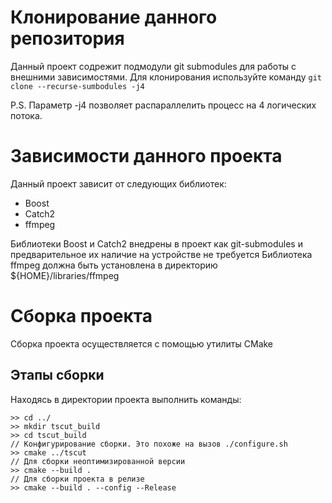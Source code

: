# Клонирование данного репозитория
Данный проект содрежит подмодули git submodules для работы с внешними зависимостями.
Для клонирования используйте команду ```git clone --recurse-sumbodules -j4``` 

P.S. Параметр -j4 позволяет распараллелить процесс на 4 логических потока.

# Зависимости данного проекта
Данный проект зависит от следующих библиотек:

- Boost
- Catch2
- ffmpeg

Библиотеки Boost и Catch2 внедрены в проект как git-submodules и предварительное их наличие на устройстве не требуется
Библиотека ffmpeg должна быть установлена в директорию ${HOME}/libraries/ffmpeg

# Сборка проекта
Сборка проекта осуществляется с помощью утилиты CMake

## Этапы сборки
Находясь в директории проекта выполнить команды:
```
>> cd ../
>> mkdir tscut_build
>> cd tscut_build
// Конфигурирование сборки. Это похоже на вызов ./configure.sh
>> cmake ../tscut
// Для сборки неоптимизированной версии
>> cmake --build .
// Для сборки проекта в релизе
>> cmake --build . --config --Release
```
